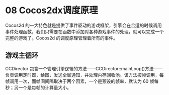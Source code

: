 # 08 Cocos2dx调度原理

Cocos2d 的一大特色就是提供了事件驱动的游戏框架，引擎会在合适的时候调用事件处理函数，我们只需要在函数中添加对各种游戏事件的处理，就可以完成一个完整的游戏了。Cocos2d 的调度原理管理着所有的事件。

## 游戏主循环

 CCDirector 包含一个管理引擎逻辑的方法——CCDirector::mainLoop()方法——负责调用定时器，绘图，发送全局通知，并处理内存回收池。该方法按帧调用，每帧调用一次，而帧间间隔取决于两个因素，一个是预设的帧率，默认为 60 帧每秒；另一个是每帧的计算量大小。
